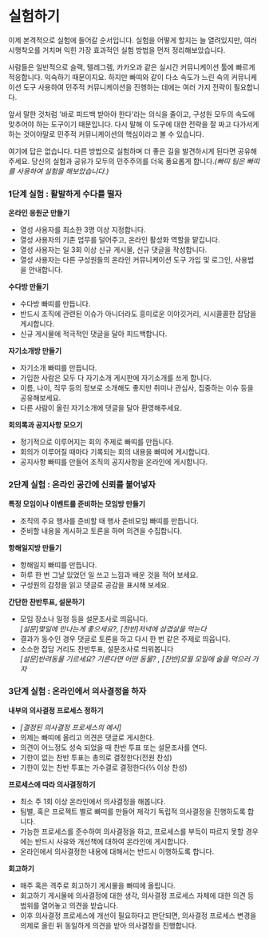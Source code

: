 # 실험하기
 
이제 본격적으로 실험에 들어갈 순서입니다. 실험을 어떻게 할지는 늘 열려있지만, 여러 시행착오를 거치며 익힌 가장 효과적인 실험 방법을 먼저 정리해보았습니다. 

사람들은 일반적으로 슬랙, 텔레그렘, 카카오과 같은 실시간 커뮤니케이션 툴에 빠르게 적응합니다. 익숙하기 때문이지요. 하지만 빠띠와 같이 다소 속도가 느린 숙의 커뮤니케이션 도구 사용하여 민주적 커뮤니케이션을 진행하는 데에는 여러 가지 전략이 필요합니다.

앞서 말한 것처럼 '바로 피드백 받아야 한다'라는 의식을 줄이고, 구성원 모두의 속도에 맞추어야 하는 도구이기 때문입니다. 다시 말해 이 도구에 대한 전략을 잘 짜고 다가서게 하는 것이야말로 민주적 커뮤니케이션의 핵심이라고 볼 수 있습니다.

여기에 답은 없습니다. 다른 방법으로 실험하며 더 좋은 길을 발견하시게 된다면 공유해주세요. 당신의 실험과 공유가 모두의 민주주의를 더욱 풍요롭게 합니다.*(빠띠 팀은 빠띠를 사용하여 실험을 해보았습니다.)*


### 1단계 실험 : 활발하게 수다를 떨자 

**온라인 응원군 만들기**
* 열성 사용자를 최소한 3명 이상 지정합니다. 
* 열성 사용자의 기존 업무를 덜어주고, 온라인 활성화 역할을 맡깁니다.
* 열성 사용자는 일 3회 이상 신규 게시물, 신규 댓글을 작성합니다.
* 열성 사용자는 다른 구성원들의 온라인 커뮤니케이션 도구 가입 및 로그인, 사용법을 안내합니다.

**수다방 만들기**
* 수다방 빠띠를 만듭니다. 
* 반드시 조직에 관련된 이슈가 아니더라도 흥미로운 이야깃거리, 시시콜콜한 잡담을 게시합니다. 
* 신규 게시물에 적극적인 댓글을 달아 피드백합니다. 

**자기소개방 만들기**
* 자기소개 빠띠를 만듭니다.
* 가입한 사람은 모두 다 자기소개 게시판에 자기소개를 쓰게 합니다. 
* 이름, 나이, 직무 등의 정보로 소개해도 좋지만 취미나 관심사, 집중하는 이슈 등을 공유해보세요. 
* 다른 사람이 올린 자기소개에 댓글을 달아 환영해주세요.

**회의록과 공지사항 모으기**
* 정기적으로 이루어지는 회의 주제로 빠띠를 만듭니다.
* 회의가 이루어질 때마다 기록되는 회의 내용을 빠띠에 게시합니다.
* 공지사항 빠띠를 만들어 조직의 공지사항을 온라인에 게시합니다. 


### 2단계 실험 : 온라인 공간에 신뢰를 불어넣자 

**특정 모임이나 이벤트를 준비하는 모임방 만들기**
* 조직의 주요 행사를 준비할 때 행사 준비모임 빠띠를 만듭니다.
* 준비할 내용을 게시하고 토론을 하며 의견을 수집합니다.

**항해일지방 만들기**
* 항해일지 빠띠를 만듭니다.
* 하루 한 번 그날 있었던 일 쓰고 느낌과 배운 것을 적어 보세요.
* 구성원의 감정을 읽고 댓글로 공감을 표시해 보세요.

**간단한 찬반투표, 설문하기**
* 모임 장소나 일정 등을 설문조사로 띄웁니다.<br/>
  *[설문]몇일에 만나는게 좋으세요?, [찬반]저녁에 삼겹살을 먹는다*
* 결과가 동수인 경우 댓글로 토론을 하고 다시 한 번 같은 주제로 띄웁니다. 
* 소소한 잡담 거리도 찬반투표, 설문조사로 띄워봅니다<br/>
  *[설문]반려동물 기르세요? 기른다면 어떤 동물? , [찬반]모월 모일에 술을 먹으러 가자*

### 3단계 실험 : 온라인에서 의사결정을 하자

**내부의 의사결정 프로세스 정하기**
* *[결정된 의사결정 프로세스의 예시]*
 * 의제는 빠띠에 올리고 의견은 댓글로 게시한다. 
 * 의견이 어느정도 성숙 되었을 때 찬반 투표 또는 설문조사를 연다.
 * 기한이 없는 찬반 투표는 총의로 결정한다(전원 찬성)
 * 기한이 있는 찬반 투표는 가수결로 결정한다(⅔ 이상 찬성)
 
**프로세스에 따라 의사결정하기**
* 최소 주 1회 이상 온라인에서 의사결정을 해봅니다.
* 팀별, 혹은 프로젝트 별로 빠띠를 만들어 제각기 독립적 의사결정을 진행하도록 합니다.
* 가능한 프로세스를 준수하여 의사결정을 하고, 프로세스를 부득이 따르지 못할 경우에는 반드시 사유와 개선책에 대하여 온라인에 게시합니다.
* 온라인에서 의사결정한 내용에 대해서는 반드시 이행하도록 합니다.

**회고하기**
* 매주 혹은 격주로 회고하기 게시물을 빠띠에 올립니다.
* 회고하기 게시물에 의사결정에 대한 생각, 의사결정 프로세스 자체에 대한 의견 등 범위를 열어놓고 의견을 받습니다. 
* 이후 의사결정 프로세스에 개선이 필요하다고 판단되면, 의사결정 프로세스 변경을 의제로 올린 뒤 동일하게 의견을 받아 의사결정을 진행합니다.
